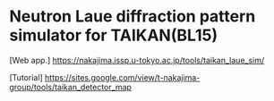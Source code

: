 # Neutron Laue diffraction pattern simulator for TAIKAN(BL15)

[Web app.] https://nakajima.issp.u-tokyo.ac.jp/tools/taikan_laue_sim/

[Tutorial] https://sites.google.com/view/t-nakajima-group/tools/taikan_detector_map
